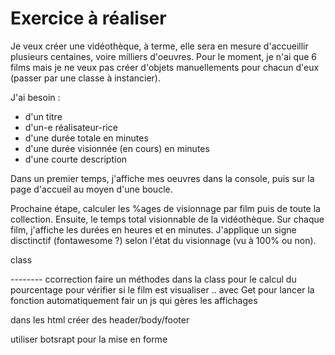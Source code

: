 # Exercice à réaliser

Je veux créer une  vidéothèque, à terme, elle sera en mesure d'accueillir plusieurs centaines, voire milliers d'oeuvres. Pour le moment, je n'ai que 6 films mais je ne veux pas créer d'objets manuellements pour chacun d'eux (passer par une classe à instancier).

J'ai besoin :
- d'un titre
- d'un-e réalisateur-rice
- d'une durée totale en minutes
- d'une durée visionnée (en cours) en minutes 
- d'une courte description

Dans un premier temps, j'affiche mes oeuvres dans la console, puis sur la page d'accueil au moyen d'une boucle.

Prochaine étape, calculer les %ages de visionnage par film puis de toute la collection. Ensuite, le temps total visionnable de la vidéothèque. Sur chaque film, j'affiche les durées en heures et en minutes. J'applique un signe disctinctif (fontawesome ?) selon l'état du visionnage (vu à 100% ou non).

class 


-------- ccorrection
faire un méthodes dans la class 
        pour le calcul du pourcentage
        pour vérifier si le film est visualiser .. avec Get pour lancer la fonction automatiquement 
fair un js qui gères les affichages

dans les html créer des header/body/footer

utiliser botsrapt pour la mise en forme 